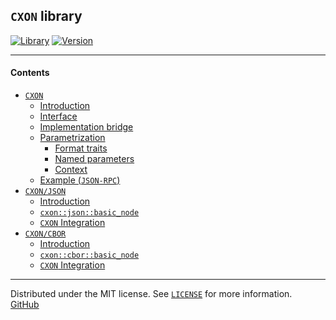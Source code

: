 ## `CXON` library

[![Library][img-lib]](https://github.com/oknenavin/cxon)
[![Version][img-ver]](https://github.com/oknenavin/cxon/releases)  


--------------------------------------------------------------------------------

#### Contents
  - [`CXON`](../src/cxon/README.md)
    - [Introduction](../src/cxon/README.md#introduction)
    - [Interface](../src/cxon/README.md#interface)
    - [Implementation bridge](../src/cxon/README.md#implementation-bridge)
    - [Parametrization](../src/cxon/README.md#parametrization)
      - [Format traits](../src/cxon/README.md#format-traits)
      - [Named parameters](../src/cxon/README.md#named-parameters)
      - [Context](../src/cxon/README.md#context)
    - [Example (`JSON-RPC`)](../src/cxon/README.md#example-json-rpc)
  - [`CXON/JSON`](../src/cxon/lang/json/README.md)
    - [Introduction](../src/cxon/lang/json/node/README.md#introduction)
    - [`cxon::json::basic_node`](../src/cxon/lang/json/node/README.md#basic_node)
    - [`CXON` Integration](../src/cxon/lang/json/node/README.md#cxon-integration)
  - [`CXON/CBOR`](../src/cxon/lang/cbor/README.md)
    - [Introduction](../src/cxon/lang/cbor/node/README.md#introduction)
    - [`cxon::cbor::basic_node`](../src/cxon/lang/cbor/node/README.md#basic_node)
    - [`CXON` Integration](../src/cxon/lang/cbor/node/README.md#cxon-integration)


--------------------------------------------------------------------------------

Distributed under the MIT license. See [`LICENSE`](../LICENSE) for more information.  
[GitHub](https://github.com/oknenavin/cxon)  


<!-- links -->
[img-lib]: https://img.shields.io/badge/lib-CXON-608060.svg?style=plastic
[img-ver]: https://img.shields.io/github/release/oknenavin/cxon.svg?style=plastic&color=608060
